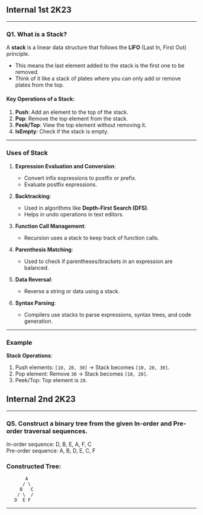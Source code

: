 ## **Internal 1st 2K23**
---
### **Q1. What is a Stack?**

A **stack** is a linear data structure that follows the **LIFO** (Last In, First Out) principle.  
- This means the last element added to the stack is the first one to be removed.  
- Think of it like a stack of plates where you can only add or remove plates from the top.  

#### **Key Operations of a Stack**:
1. **Push**: Add an element to the top of the stack.  
2. **Pop**: Remove the top element from the stack.  
3. **Peek/Top**: View the top element without removing it.  
4. **IsEmpty**: Check if the stack is empty.  

---

### **Uses of Stack**

1. **Expression Evaluation and Conversion**:  
   - Convert infix expressions to postfix or prefix.
   - Evaluate postfix expressions.

2. **Backtracking**:  
   - Used in algorithms like **Depth-First Search (DFS)**.
   - Helps in undo operations in text editors.

3. **Function Call Management**:  
   - Recursion uses a stack to keep track of function calls.

4. **Parenthesis Matching**:  
   - Used to check if parentheses/brackets in an expression are balanced.

5. **Data Reversal**:  
   - Reverse a string or data using a stack.

6. **Syntax Parsing**:  
   - Compilers use stacks to parse expressions, syntax trees, and code generation.

---

### **Example**

**Stack Operations**:
1. Push elements: `[10, 20, 30]` → Stack becomes `[10, 20, 30]`.  
2. Pop element: Remove `30` → Stack becomes `[10, 20]`.  
3. Peek/Top: Top element is `20`.






## **Internal 2nd 2K23**
---
### **Q5. Construct a binary tree from the given In-order and Pre-order traversal sequences.**
In-order sequence: D, B, E, A, F, C
<br>Pre-order sequence: A, B, D, E, C, F


### Constructed Tree:

```
       A
      / \
     B   C
    / \  /
   D  E F
```

---